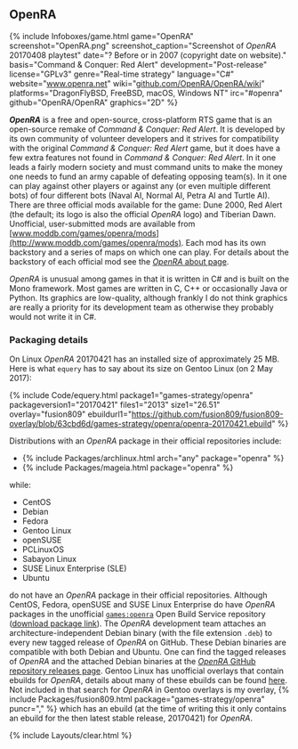 ## OpenRA
{% include Infoboxes/game.html game="OpenRA" screenshot="OpenRA.png" screenshot_caption="Screenshot of <i>OpenRA</i> 20170408 playtest" date="? Before or in 2007 (copyright date on website)." basis="Command & Conquer: Red Alert" development="Post-release" license="GPLv3" genre="Real-time strategy" language="C#" website="<a href='http://www.openra.net/' link='_blank'>www.openra.net</a>" wiki="<a href='https://github.com/OpenRA/OpenRA/wiki' link='_blank'>github.com/OpenRA/OpenRA/wiki</a>" platforms="DragonFlyBSD, FreeBSD, macOS, Windows NT" irc="#openra" github="OpenRA/OpenRA" graphics="2D" %}

***OpenRA*** is a free and open-source, cross-platform RTS game that is an open-source remake of <i>Command & Conquer: Red Alert</i>. It is developed by its own community of volunteer developers and it strives for compatibility with the original <i>Command & Conquer: Red Alert</i> game, but it does have a few extra features not found in <i>Command & Conquer: Red Alert</i>. In it one leads a fairly modern society and must command units to make the money one needs to fund an army capable of defeating opposing team(s). In it one can play against other players or against any (or even multiple different bots) of four different bots (Naval AI, Normal AI, Petra AI and Turtle AI). There are three official mods available for the game: Dune 2000, Red Alert (the default; its logo is also the official *OpenRA* logo) and Tiberian Dawn. Unofficial, user-submitted mods are available from [www.moddb.com/games/openra/mods](http://www.moddb.com/games/openra/mods). Each mod has its own backstory and a series of maps on which one can play. For details about the backstory of each official mod see the [*OpenRA* about page](http://www.openra.net/about/).

*OpenRA* is unusual among games in that it is written in C# and is built on the Mono framework. Most games are written in C, C++ or occasionally Java or Python. Its graphics are low-quality, although frankly I do not think graphics are really a priority for its development team as otherwise they probably would not write it in C#.

### Packaging details
On Linux *OpenRA* 20170421 has an installed size of approximately 25 MB. Here is what `equery` has to say about its size on Gentoo Linux (on 2 May 2017):

{% include Code/equery.html package1="games-strategy/openra" packageversion1="20170421" files1="2013" size1="26.51" overlay="fusion809" ebuildurl1="https://github.com/fusion809/fusion809-overlay/blob/63cbd6d/games-strategy/openra/openra-20170421.ebuild" %}

Distributions with an *OpenRA* package in their official repositories include:

* {% include Packages/archlinux.html arch="any" package="openra" %}
* {% include Packages/mageia.html package="openra" %}

while:

* CentOS
* Debian
* Fedora
* Gentoo Linux
* openSUSE
* PCLinuxOS
* Sabayon Linux
* SUSE Linux Enterprise (SLE)
* Ubuntu

do not have an *OpenRA* package in their official repositories. Although CentOS, Fedora, openSUSE and SUSE Linux Enterprise do have *OpenRA* packages in the unofficial [`games:openra`](https://build.opensuse.org/project/show/games:openra) Open Build Service repository ([download package link](https://software.opensuse.org/download.html?project=games:openra&package=openra)). The *OpenRA* development team attaches an architecture-independent Debian binary (with the file extension `.deb`) to every new tagged release of *OpenRA* on GitHub. These Debian binaries are compatible with both Debian and Ubuntu. One can find the tagged releases of *OpenRA* and the attached Debian binaries at the [*OpenRA* GitHub repository releases page](https://github.com/OpenRA/OpenRA/releases). Gentoo Linux has unofficial overlays that contain ebuilds for *OpenRA*, details about many of these ebuilds can be found [here](http://gpo.zugaina.org/games-strategy/openra). Not included in that search for *OpenRA* in Gentoo overlays is my overlay, {% include Packages/fusion809.html package="games-strategy/openra" puncr="," %} which has an ebuild (at the time of writing this it only contains an ebuild for the then latest stable release, 20170421) for *OpenRA*.

{% include Layouts/clear.html %}
